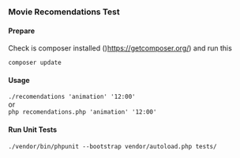 ### Movie Recomendations Test

#### Prepare

Check is composer installed ()https://getcomposer.org/) and run this

``composer update``     

#### Usage

``./recomendations 'animation' '12:00'``  
or        
``php recomendations.php 'animation' '12:00'``

#### Run Unit Tests
 
``./vendor/bin/phpunit --bootstrap vendor/autoload.php tests/``  

